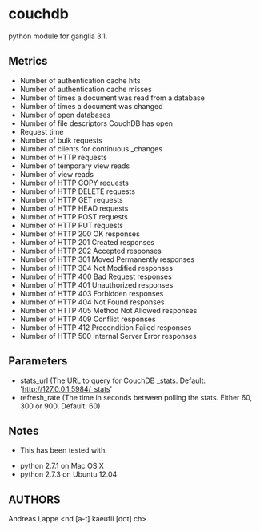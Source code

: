 couchdb
=======

python module for ganglia 3.1.

## Metrics
 * Number of authentication cache hits
 * Number of authentication cache misses
 * Number of times a document was read from a database
 * Number of times a document was changed
 * Number of open databases
 * Number of file descriptors CouchDB has open
 * Request time
 * Number of bulk requests
 * Number of clients for continuous _changes
 * Number of HTTP requests
 * Number of temporary view reads
 * Number of view reads
 * Number of HTTP COPY requests
 * Number of HTTP DELETE requests
 * Number of HTTP GET requests
 * Number of HTTP HEAD requests
 * Number of HTTP POST requests
 * Number of HTTP PUT requests
 * Number of HTTP 200 OK responses
 * Number of HTTP 201 Created responses
 * Number of HTTP 202 Accepted responses
 * Number of HTTP 301 Moved Permanently responses
 * Number of HTTP 304 Not Modified responses
 * Number of HTTP 400 Bad Request responses
 * Number of HTTP 401 Unauthorized responses
 * Number of HTTP 403 Forbidden responses
 * Number of HTTP 404 Not Found responses
 * Number of HTTP 405 Method Not Allowed responses
 * Number of HTTP 409 Conflict responses
 * Number of HTTP 412 Precondition Failed responses
 * Number of HTTP 500 Internal Server Error responses

## Parameters
 * stats_url (The URL to query for CouchDB _stats. Default: 'http://127.0.0.1:5984/_stats'
 * refresh_rate (The time in seconds between polling the stats. Either 60, 300 or 900. Default: 60)

## Notes
 * This has been tested with:
  - python 2.7.1 on Mac OS X
  - python 2.7.3 on Ubuntu 12.04

## AUTHORS

Andreas Lappe <nd [a-t] kaeufli [dot] ch>
